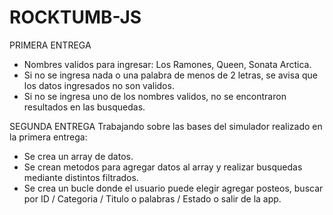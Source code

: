 # ROCKTUMB-JS

PRIMERA ENTREGA
  - Nombres validos para ingresar: Los Ramones, Queen, Sonata Arctica.
  - Si no se ingresa nada o una palabra de menos de 2 letras, se avisa que los datos ingresados no son validos.
  - Si no se ingresa uno de los nombres validos, no se encontraron resultados en las busquedas.

SEGUNDA ENTREGA
  Trabajando sobre las bases del simulador realizado en la primera entrega:
  - Se crea un array de datos.
  - Se crean metodos para agregar datos al array y realizar busquedas mediante distintos filtrados.
  - Se crea un bucle donde el usuario puede elegir agregar posteos, buscar por ID / Categoria / Titulo o palabras / Estado o salir de la app.
